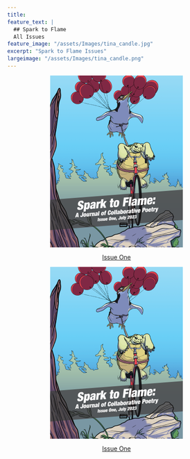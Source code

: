 ```yaml
---
title:
feature_text: |
  ## Spark to Flame
  All Issues
feature_image: "/assets/Images/tina_candle.jpg"
excerpt: "Spark to Flame Issues"
largeimage: "/assets/Images/tina_candle.png"
---
```


<!---<img src="/assets/Images/S2F_IssueOne_CoverArt_Renato_Paucar.png" alt="Issue One Cover Art" style="height: 396px; width:306px;"/>

[Issue One](https://atmars77.github.io/assets/Issues/Spark_to_Flame_Issue_One_July_2023.pdf)
--->

<img src="/assets/Images/S2F_IssueOne_CoverArt_Renato_Paucar.png" 
        alt="Issue One Cover Art" 
        width="306px" 
        height="396px" 
        style="display: block; margin: 0 auto" />

<p style="text-align: center;">
  <a href="/assets/Issues/Spark_to_Flame_Issue_One_July_2023.pdf">Issue One</a> 
</p>

<img src="/assets/Images/S2F_IssueOne_CoverArt_Renato_Paucar.png" 
        alt="Issue One Cover Art" 
        width="306px" 
        height="396px" 
        style="display: block; margin: 0 auto" />

<p style="text-align: center;">
  <a href="/assets/Issues/Spark_to_Flame_Issue_One_July_2023.pdf">Issue One</a> 
</p>
